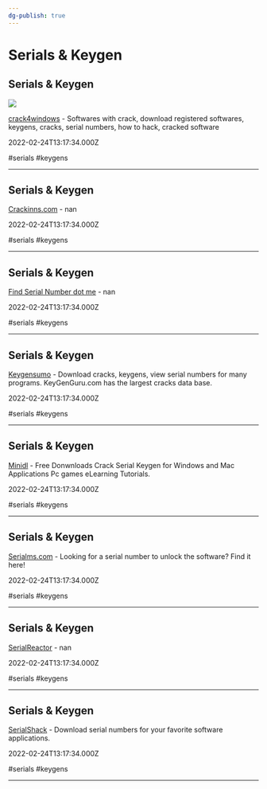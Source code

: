 ```yaml
---
dg-publish: true
---
```


# Serials & Keygen

## Serials & Keygen

![](https://crack4windows.com/content/images/logo.png)

[crack4windows](https://crack4windows.com) - Softwares with crack, download registered softwares, keygens, cracks, serial numbers, how to hack, cracked software

2022-02-24T13:17:34.000Z

#serials #keygens

---

## Serials & Keygen

[Crackinns.com](https://crackinns.com) - nan

2022-02-24T13:17:34.000Z

#serials #keygens

---

## Serials & Keygen

[Find Serial Number dot me](https://www.findserialnumber.net) - nan

2022-02-24T13:17:34.000Z

#serials #keygens

---

## Serials & Keygen

[Keygensumo](https://keygensumo.com) - Download cracks, keygens, view serial numbers for many programs. KeyGenGuru.com has the largest cracks data base.

2022-02-24T13:17:34.000Z

#serials #keygens

---

## Serials & Keygen

[Minidl](https://minidl.org) - Free Donwnloads Crack Serial Keygen for Windows and Mac Applications Pc games eLearning Tutorials.

2022-02-24T13:17:34.000Z

#serials #keygens

---

## Serials & Keygen

[Serialms.com](https://serialms.com) - Looking for a serial number to unlock the software? Find it here!

2022-02-24T13:17:34.000Z

#serials #keygens

---

## Serials & Keygen

[SerialReactor](https://www.serialreactor.com) - nan

2022-02-24T13:17:34.000Z

#serials #keygens

---

## Serials & Keygen

[SerialShack](https://www.serialshack.com) - Download serial numbers for your favorite software applications.

2022-02-24T13:17:34.000Z

#serials #keygens

---

